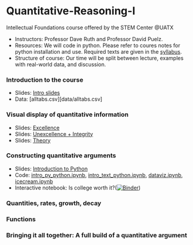 # Quantitative-Reasoning-I
Intellectual Foundations course offered by the STEM Center @UATX

- Instructors: Professor Dave Ruth and Professor David Puelz.
- Resources: We will code in python.  Please refer to coures notes for python installation and use.  Required texts are given in the [syllabus](syllabus.pdf).
- Structure of course: Our time will be split between lecture, examples with real-world data, and discussion.

### Introduction to the course

- Slides: [Intro slides](topics/Introduction/intro.pdf)
- Data: [alltabs.csv][data/alltabs.csv]

### Visual display of quantitative information

- Slides: [Excellence](topics/DataViz/excellence.pdf)
- Slides: [Unexcellence + Integrity](topics/DataViz/hallofshame.pdf)
- Slides: [Theory](topics/DataViz/theory.pdf)

### Constructing quantitative arguments

- Slides: [Introduction to Python](topics/QuantArguments/python.pdf)
- Code: [intro_py_python.ipynb](notebooks/intro-py.ipynb), [intro_text_python.ipynb](notebooks/intro_text_python.ipynb), [dataviz.ipynb](notebooks/dataviz.ipynb), [icecream.ipynb](notebooks/icecream.ipynb)
- Interactive notebook: Is college worth it?([![Binder](https://mybinder.org/badge_logo.svg)](https://mybinder.org/v2/gh/dpuelz/Quantitative-Reasoning-I/HEAD?labpath=https%3A%2F%2Fgithub.com%2Fdpuelz%2FQuantitative-Reasoning-I%2Fblob%2Fmain%2Fnotebooks%2Fcollege_costbenefit.ipynb))


### Quantities, rates, growth, decay

### Functions

### Bringing it all together: A full build of a quantitative argument

